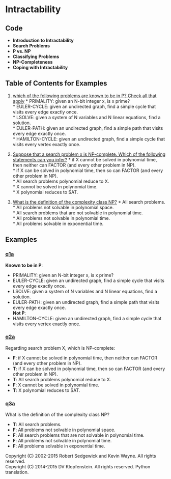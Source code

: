 # Intractability

## Code
  * **Introduction to Intractability**
  * **Search Problems**
  * **P vs. NP**
  * **Classifying Problems**
  * **NP-Completeness**
  * **Coping with Intractability**

## Table of Contents for Examples
  1. [which of the following problems are known to be in P? Check all that apply](#q1a)
    * PRIMALITY: given an N-bit integer x, is x prime?    
    * EULER-CYCLE: given an undirected graph, find a simple cycle that visits every edge exactly once.    
    * LSOLVE: given a system of N variables and N linear equations, find a solution.    
    * EULER-PATH: given an undirected graph, find a simple path that visits every edge exactly once.    
    * HAMILTON-CYCLE: given an undirected graph, find a simple cycle that visits every vertex exactly once.    

  2. [Suppose that a search problem x is NP-complete. Which of the following statements can you infer?](#q2a)
    * if X cannot be solved in polynomial time, then neither can FACTOR (and every other problem in NP).    
    * if X can be solved in polynomial time, then so can FACTOR (and every other problem in NP).    
    * All search problems polynomial reduce to X.    
    * X cannot be solved in polynomial time.    
    * X polynomial reduces to SAT.    

  3. [What is the definition of the complexity class NP?](#q3a)
    * All search problems.    
    * All problems not solvable in polynomial space.    
    * All search problems that are not solvable in polynomial time.    
    * All problems not solvable in polynomial time.    
    * All problems solvable in exponential time.    

## Examples 
### [q1a](#table-of-contents-for-examples)
**Known to be in P**:    
  * PRIMALITY: given an N-bit integer x, is x prime?    
  * EULER-CYCLE: given an undirected graph, find a simple cycle that visits every edge exactly once.    
  * LSOLVE: given a system of N variables and N linear equations, find a solution.    
  * EULER-PATH: given an undirected graph, find a simple path that visits every edge exactly once.    
**Not P**:    
  * HAMILTON-CYCLE: given an undirected graph, find a simple cycle that visits every vertex exactly once.    

### [q2a](#table-of-contents-for-examples)
Regarding search problem X, which is NP-complete:    
  * **F**: if X cannot be solved in polynomial time, then neither can FACTOR (and every other problem in NP).    
  * **T**: if X can be solved in polynomial time, then so can FACTOR (and every other problem in NP).    
  * **T**: All search problems polynomial reduce to X.    
  * **F**: X cannot be solved in polynomial time.    
  * **T**: X polynomial reduces to SAT.    

### [q3a](#table-of-contents-for-examples)
What is the definition of the complexity class NP?
  * **T**: All search problems.    
  * **F**: All problems not solvable in polynomial space.    
  * **F**: All search problems that are not solvable in polynomial time.    
  * **F**: All problems not solvable in polynomial time.    
  * **F**: All problems solvable in exponential time.    

Copyright (C) 2002-2015 Robert Sedgewick and Kevin Wayne.  All rights reserved.    
Copyright (C) 2014-2015 DV Klopfenstein. All rights reserved. Python translation.
